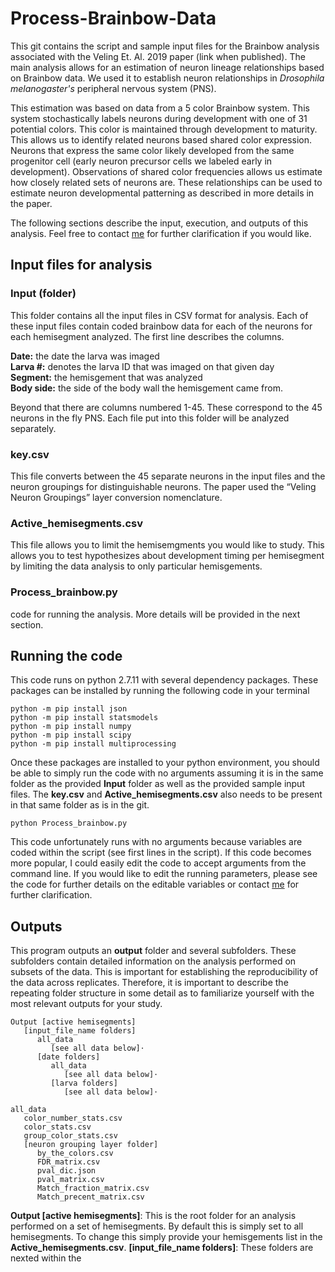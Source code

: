 # Process-Brainbow-Data
This git contains the script and sample input files for the Brainbow analysis associated with the Veling Et. Al. 2019 paper (link when published). The main analysis allows for an estimation of neuron lineage relationships based on Brainbow data. We used it to establish neuron relationships in <i>Drosophila melanogaster's</i> peripheral nervous system (PNS). 

This estimation was based on data from a 5 color Brainbow system. This system stochastically labels neurons during development with one of 31 potential colors. This color is maintained through development to maturity. This allows us to identify related neurons based shared color expression. Neurons that express the same color likely developed from the same progenitor cell (early neuron precursor cells we labeled early in development). Observations of shared color frequencies allows us estimate how closely related sets of neurons are. These relationships can be used to estimate neuron developmental patterning as described in more details in the paper.

The following sections describe the input, execution, and outputs of this analysis. Feel free to contact [me](mailto:mike.veling@gmail.com) for further clarification if you would like.

## Input files for analysis

### Input (folder)
This folder contains all the input files in CSV format for analysis. Each of these input files contain coded brainbow data for each of the neurons for each hemisegment analyzed. The first line describes the columns.

<b>Date:</b> the date the larva was imaged
<br><b>Larva #:</b> denotes the larva ID that was imaged on that given day 
<br><b>Segment:</b> the hemisgement that was analyzed
<br><b>Body side:</b> the side of the body wall the hemisgement came from.

Beyond that there are columns numbered 1-45. These correspond to the 45 neurons in the fly PNS. Each file put into this folder will be analyzed separately.

### key.csv
This file converts between the 45 separate neurons in the input files and the neuron groupings for distinguishable neurons. The paper used the “Veling Neuron Groupings” layer conversion nomenclature.

### Active_hemisegments.csv 
This file allows you to limit the hemisemgments you would like to study. This allows you to test hypothesizes about development timing per hemisegment by limiting the data analysis to only particular hemisgements.

### Process_brainbow.py
code for running the analysis. More details will be provided in the next section.

## Running the code
This code runs on python 2.7.11 with several dependency packages. These packages can be installed by running the following code in your terminal

```
python -m pip install json
python -m pip install statsmodels
python -m pip install numpy
python -m pip install scipy
python -m pip install multiprocessing
```

Once these packages are installed to your python environment, you should be able to simply run the code with no arguments assuming it is in the same folder as the provided <b>Input</b> folder as well as the provided sample input files. The <b>key.csv</b> and <b>Active_hemisegments.csv</b> also needs to be present in that same folder as is in the git.

```
python Process_brainbow.py
```

This code unfortunately runs with no arguments because variables are coded within the script (see first lines in the script). If this code becomes more popular, I could easily edit the code to accept arguments from the command line. If you would like to edit the running parameters, please see the code for further details on the editable variables or contact [me](mailto:mike.veling@gmail.com) for further clarification.

## Outputs

This program outputs an <b>output</b> folder and several subfolders. These subfolders contain detailed information on the analysis performed on subsets of the data. This is important for establishing the reproducibility of the data across replicates. Therefore, it is important to describe the repeating folder structure in some detail as to familiarize yourself with the most relevant outputs for your study.

```
Output [active hemisegments]
   [input_file_name folders]
      all_data
         [see all data below]⋅
      [date folders]
         all_data
            [see all data below]⋅
         [larva folders]
            [see all data below]⋅

all_data
   color_number_stats.csv
   color_stats.csv
   group_color_stats.csv
   [neuron grouping layer folder]
      by_the_colors.csv
      FDR_matrix.csv
      pval_dic.json
      pval_matrix.csv
      Match_fraction_matrix.csv
      Match_precent_matrix.csv
```

<b>Output [active hemisegments]</b>: This is the root folder for an analysis performed on a set of hemisegments. By default this is simply set to all hemisegments. To change this simply provide your hemisgements list in the <b>Active_hemisegments.csv</b>.
<b>[input_file_name folders]</b>: These folders are nexted within the 
